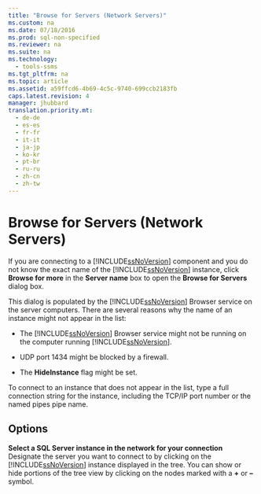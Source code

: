```yaml
---
title: "Browse for Servers (Network Servers)"
ms.custom: na
ms.date: 07/18/2016
ms.prod: sql-non-specified
ms.reviewer: na
ms.suite: na
ms.technology: 
  - tools-ssms
ms.tgt_pltfrm: na
ms.topic: article
ms.assetid: a59ffcd6-4b69-4c5c-9740-699ccb2183fb
caps.latest.revision: 4
manager: jhubbard
translation.priority.mt: 
  - de-de
  - es-es
  - fr-fr
  - it-it
  - ja-jp
  - ko-kr
  - pt-br
  - ru-ru
  - zh-cn
  - zh-tw
---
```

# Browse for Servers (Network Servers)
If you are connecting to a [!INCLUDE[ssNoVersion](../content/includes/ssNoVersion_md.md)] component and you do not know the exact name of the [!INCLUDE[ssNoVersion](../content/includes/ssNoVersion_md.md)] instance, click **Browse for more** in the **Server name** box to open the **Browse for Servers** dialog box.  
  
This dialog is populated by the [!INCLUDE[ssNoVersion](../content/includes/ssNoVersion_md.md)] Browser service on the server computers. There are several reasons why the name of an instance might not appear in the list:  
  
-   The [!INCLUDE[ssNoVersion](../content/includes/ssNoVersion_md.md)] Browser service might not be running on the computer running [!INCLUDE[ssNoVersion](../content/includes/ssNoVersion_md.md)].  
  
-   UDP port 1434 might be blocked by a firewall.  
  
-   The **HideInstance** flag might be set.  
  
To connect to an instance that does not appear in the list, type a full connection string for the instance, including the TCP/IP port number or the named pipes pipe name.  
  
## Options  
**Select a SQL Server instance in the network for your connection**  
Designate the server you want to connect to by clicking on the [!INCLUDE[ssNoVersion](../content/includes/ssNoVersion_md.md)] instance displayed in the tree. You can show or hide portions of the tree view by clicking on the nodes marked with a **+** or **–** symbol.  
  
